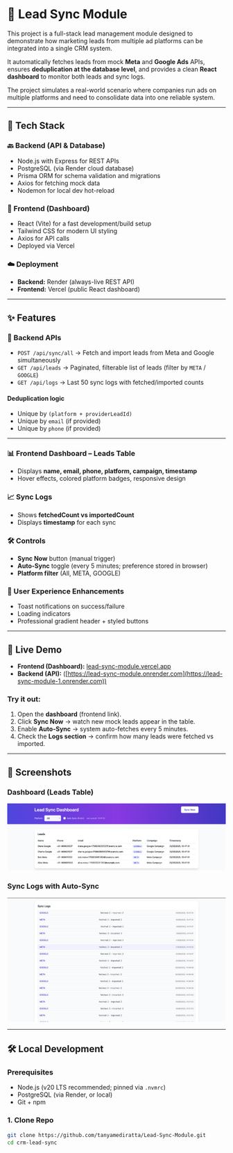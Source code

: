 # 📌 Lead Sync Module  

This project is a full-stack lead management module designed to demonstrate how marketing leads from multiple ad platforms can be integrated into a single CRM system.  

It automatically fetches leads from mock **Meta** and **Google Ads** APIs, ensures **deduplication at the database level**, and provides a clean **React dashboard** to monitor both leads and sync logs.  

The project simulates a real-world scenario where companies run ads on multiple platforms and need to consolidate data into one reliable system.  

---

## 🚀 Tech Stack  

### 🔙 Backend (API & Database)  
- Node.js with Express for REST APIs  
- PostgreSQL (via Render cloud database)  
- Prisma ORM for schema validation and migrations  
- Axios for fetching mock data  
- Nodemon for local dev hot-reload  

### 🎨 Frontend (Dashboard)  
- React (Vite) for a fast development/build setup  
- Tailwind CSS for modern UI styling  
- Axios for API calls  
- Deployed via Vercel  

### ☁️ Deployment  
- **Backend:** Render (always-live REST API)  
- **Frontend:** Vercel (public React dashboard)  

---

## ✨ Features  

### 🔗 Backend APIs  
- `POST /api/sync/all` → Fetch and import leads from Meta and Google simultaneously  
- `GET /api/leads` → Paginated, filterable list of leads (filter by `META` / `GOOGLE`)  
- `GET /api/logs` → Last 50 sync logs with fetched/imported counts  

#### Deduplication logic  
- Unique by `(platform + providerLeadId)`  
- Unique by `email` (if provided)  
- Unique by `phone` (if provided)  

---

### 📊 Frontend Dashboard – Leads Table  
- Displays **name, email, phone, platform, campaign, timestamp**  
- Hover effects, colored platform badges, responsive design  

### 📈 Sync Logs  
- Shows **fetchedCount vs importedCount**  
- Displays **timestamp** for each sync  

### 🛠 Controls  
- **Sync Now** button (manual trigger)  
- **Auto-Sync** toggle (every 5 minutes; preference stored in browser)  
- **Platform filter** (All, META, GOOGLE)  

### 🎨 User Experience Enhancements  
- Toast notifications on success/failure  
- Loading indicators  
- Professional gradient header + styled buttons  

---

## 🔗 Live Demo  

- **Frontend (Dashboard):** [lead-sync-module.vercel.app](https://lead-sync-module.vercel.app)  
- **Backend (API):** ([https://lead-sync-module.onrender.com](https://lead-sync-module-1.onrender.com))  

### Try it out:  
1. Open the **dashboard** (frontend link).  
2. Click **Sync Now** → watch new mock leads appear in the table.  
3. Enable **Auto-Sync** → system auto-fetches every 5 minutes.  
4. Check the **Logs section** → confirm how many leads were fetched vs imported.  

---

## 📸 Screenshots  

### Dashboard (Leads Table)  
![Dashboard](./screenshots/dashboard.png)  

### Sync Logs with Auto-Sync  
![Logs](./screenshots/logs.png)  

---

## 🛠 Local Development  

### Prerequisites  
- Node.js (v20 LTS recommended; pinned via `.nvmrc`)  
- PostgreSQL (via Render, or local)  
- Git + npm  

### 1. Clone Repo  
```bash
git clone https://github.com/tanyamediratta/Lead-Sync-Module.git
cd crm-lead-sync
